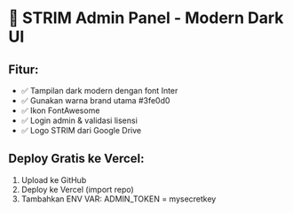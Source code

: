 # 🌙 STRIM Admin Panel - Modern Dark UI

## Fitur:
- ✅ Tampilan dark modern dengan font Inter
- ✅ Gunakan warna brand utama #3fe0d0
- ✅ Ikon FontAwesome
- ✅ Login admin & validasi lisensi
- ✅ Logo STRIM dari Google Drive

## Deploy Gratis ke Vercel:
1. Upload ke GitHub
2. Deploy ke Vercel (import repo)
3. Tambahkan ENV VAR:
   ADMIN_TOKEN = mysecretkey
